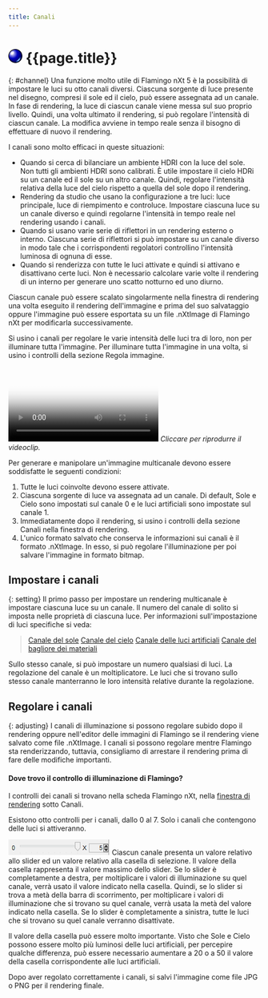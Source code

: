 ```yaml
---
title: Canali
---
```


# ![images/render.svg](images/render.svg) {{page.title}}
{: #channel}
Una funzione molto utile di Flamingo nXt 5 è la possibilità di impostare le luci su otto canali diversi. Ciascuna sorgente di luce presente nel disegno, compresi il sole ed il cielo, può essere assegnata ad un canale. In fase di rendering, la luce di ciascun canale viene messa sul suo proprio livello.  Quindi, una volta ultimato il rendering, si può regolare l'intensità di ciascun canale.  La modifica avviene in tempo reale senza il bisogno di effettuare di nuovo il rendering.  

I canali sono molto efficaci in queste situazioni:

* Quando si cerca di bilanciare un ambiente HDRI con la luce del sole.  Non tutti gli ambienti HDRI sono calibrati.  È utile impostare il cielo HDRi su un canale ed il sole su un altro canale.  Quindi, regolare l'intensità relativa della luce del cielo rispetto a quella del sole dopo il rendering.
* Rendering da studio che usano la configurazione a tre luci: luce principale, luce di riempimento e controluce. Impostare ciascuna luce su un canale diverso e quindi regolarne l'intensità in tempo reale nel rendering usando i canali.
* Quando si usano varie serie di riflettori in un rendering esterno o interno.  Ciascuna serie di riflettori si può impostare su un canale diverso in modo tale che i corrispondenti regolatori controllino l'intensità luminosa di ognuna di esse.
* Quando si renderizza con tutte le luci attivate e quindi si attivano e disattivano certe luci. Non è necessario calcolare varie volte il rendering di un interno per generare uno scatto notturno ed uno diurno.

Ciascun canale può essere scalato singolarmente nella finestra di rendering una volta eseguito il rendering dell'immagine e prima del suo salvataggio oppure l'immagine può essere esportata su un file .nXtImage di Flamingo nXt per modificarla successivamente.

Si usino i canali per regolare le varie intensità delle luci tra di loro, non per illuminare tutta l'immagine.  Per illuminare tutta l'immagine in una volta, si usino i controlli della sezione Regola immagine.

<video id="channelsvideo" src="images/flamingo-lights-onoff.mp4" poster="images/flamingo-lights-onoff.jpg" controls preload></video>
*Cliccare per riprodurre il videoclip.*

Per generare e manipolare un'immagine multicanale devono essere soddisfatte le seguenti condizioni:

 1. Tutte le luci coinvolte devono essere attivate.
 2. Ciascuna sorgente di luce va assegnata ad un canale. Di default, Sole e Cielo sono impostati sul canale 0 e le luci artificiali sono impostate sul canale 1.
 3. Immediatamente dopo il rendering, si usino i controlli della sezione Canali nella finestra di rendering.
 3. L'unico formato salvato che conserva le informazioni sui canali è il formato .nXtImage. In esso, si può regolare l'illuminazione per poi salvare l'immagine in formato bitmap.

## Impostare i canali
{: setting}
Il primo passo per impostare un rendering multicanale è impostare ciascuna luce su un canale. Il numero del canale di solito si imposta nelle proprietà di ciascuna luce.   Per informazioni sull'impostazione di luci specifiche si veda:

>[Canale del sole](sun-and-sky-tabs.html#sun-channel)
>[Canale del cielo](sun-and-sky-tabs.html#sky-channel)
>[Canale delle luci artificiali](lights-tab.html#channel)
>[Canale del bagliore dei materiali](documentproperties-flamingo.html#channel)

Sullo stesso canale, si può impostare un numero qualsiasi di luci.  La regolazione del canale è un moltiplicatore. Le luci che si trovano sullo stesso canale manterranno le loro intensità relative durante la regolazione.

## Regolare i canali
{: adjusting}
I canali di illuminazione si possono regolare subido dopo il rendering oppure nell'editor delle immagini di Flamingo se il rendering viene salvato come file .nXtImage.  I canali si possono regolare mentre Flamingo sta renderizzando, tuttavia, consigliamo di arrestare il rendering prima di fare delle modifiche importanti.

#### Dove trovo il controllo di illuminazione di Flamingo?
I controlli dei canali si trovano nella scheda Flamingo nXt, nella [finestra di rendering](render-window.html) sotto Canali.

Esistono otto controlli per i canali, dallo 0 al 7. Solo i canali che contengono delle luci si attiveranno.

![images/channel-slider.png](images/channel-slider.png)
Ciascun canale presenta un valore relativo allo slider ed un valore relativo alla casella di selezione.  Il valore della casella rappresenta il valore massimo dello slider. Se lo slider è completamente a destra, per moltiplicare i valori di illuminazione su quel canale, verrà usato il valore indicato nella casella.  Quindi, se lo slider si trova a metà della barra di scorrimento, per moltiplicare i valori di illuminazione che si trovano su quel canale, verrà usata la metà del valore indicato nella casella.  Se lo slider è completamente a sinistra, tutte le luci che si trovano su quel canale verranno disattivate.

Il valore della casella può essere molto importante.  Visto che Sole e Cielo possono essere molto più luminosi delle luci artificiali, per percepire qualche differenza, può essere necessario aumentare a 20 o a 50 il valore della casella corrispondente alle luci artificiali.

Dopo aver regolato correttamente i canali, si salvi l'immagine come file JPG o PNG per il rendering finale.
